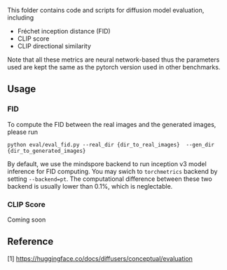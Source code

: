 
This folder contains code and scripts for diffusion model evaluation, including 

- Fréchet inception distance (FID)
- CLIP score
- CLIP directional similarity 

Note that all these metrics are neural network-based thus the parameters used are kept the same as the pytorch version used in other benchmarks.

## Usage

### FID

To compute the FID between the real images and the generated images, please run 

```
python eval/eval_fid.py --real_dir {dir_to_real_images}  --gen_dir {dir_to_generated_images}
```

By default, we use the mindspore backend to run inception v3 model inference for FID computing. You may swich to `torchmetrics` backend  by setting `--backend=pt`. The computational difference between these two backend is usually lower than 0.1%, which is neglectable. 


### CLIP Score

Coming soon


## Reference

[1] https://huggingface.co/docs/diffusers/conceptual/evaluation
